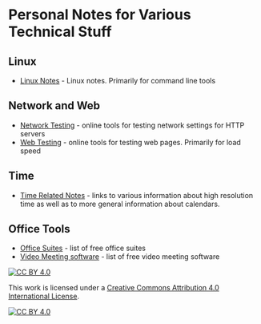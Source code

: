# Personal Notes for Various Technical Stuff

## Linux

* [Linux Notes](./linux) - Linux notes. Primarily for command line tools

## Network and Web

* [Network Testing](./tools/network-testing.md) - online tools for testing network settings for HTTP servers
* [Web Testing](./tools/web-testing.md) - online tools for testing web pages. Primarily for load speed

## Time

* [Time Related Notes](./time) - links to various information about high resolution time as well as to more general information about calendars.

## Office Tools

* [Office Suites](./tools/office.md) - list of free office suites
* [Video Meeting software](./tools/video-meetings.md) - list of free video meeting software

[![CC BY 4.0][cc-by-shield]][cc-by]

This work is licensed under a [Creative Commons Attribution 4.0 International
License][cc-by].

[![CC BY 4.0][cc-by-image]][cc-by]

[cc-by]: http://creativecommons.org/licenses/by/4.0/
[cc-by-image]: https://i.creativecommons.org/l/by/4.0/88x31.png
[cc-by-shield]: https://img.shields.io/badge/License-CC%20BY%204.0-lightgrey.svg
